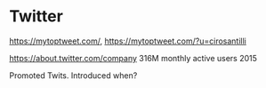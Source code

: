# Twitter

<https://mytoptweet.com/>, <https://mytoptweet.com/?u=cirosantilli>

<https://about.twitter.com/company> 316M monthly active users 2015

Promoted Twits. Introduced when?
